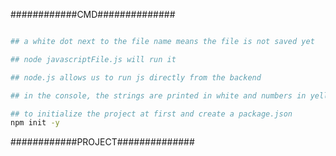 ############CMD##############

```bash

## a white dot next to the file name means the file is not saved yet

## node javascriptFile.js will run it

## node.js allows us to run js directly from the backend

## in the console, the strings are printed in white and numbers in yellow

## to initialize the project at first and create a package.json
npm init -y
```

############PROJECT##############
